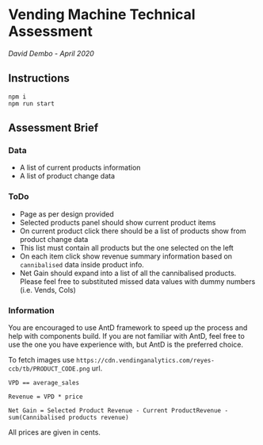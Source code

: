 # Vending Machine Technical Assessment
*David Dembo - April 2020*

## Instructions

```
npm i
npm run start
```

## Assessment Brief

### Data

- A list of current products information
- A list of product change data

### ToDo

- Page as per design provided
- Selected products panel should show current product items
- On current product click there should be a list of products show from product change data
- This list must contain all products but the one selected on the left
- On each item click show revenue summary information based on `cannibalised` data inside product info.
- Net Gain should expand into a list of all the cannibalised products.
Please feel free to substituted missed data values with dummy numbers (i.e. Vends, Cols)

### Information

You are encouraged to use AntD framework to speed up the process and help with components build. If you are not familiar with AntD, feel free to use the one you have experience with, but AntD is the preferred choice.

To fetch images use `https://cdn.vendinganalytics.com/reyes-ccb/tb/PRODUCT_CODE.png` url.

`VPD == average_sales`

`Revenue = VPD * price`

`Net Gain = Selected Product Revenue - Current ProductRevenue - sum(Cannibalised products revenue)`

All prices are given in cents.

